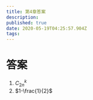 ```yaml
---
title: 第4章答案
description: 
published: true
date: 2020-05-19T04:25:57.904Z
tags: 
---
```


# 答案
1. $C_{2n}^k$
2. $1-\frac{1}{2}$